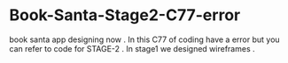 # Book-Santa-Stage2-C77-error
book santa app designing now . In this C77 of coding have a error but you can refer to code for STAGE-2 . In stage1 we designed wireframes .
